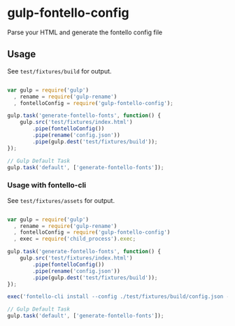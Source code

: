 # gulp-fontello-config

Parse your HTML and generate the fontello config file

## Usage

See `test/fixtures/build` for output.

```js

var gulp = require('gulp')
  , rename = require('gulp-rename')
  , fontelloConfig = require('gulp-fontello-config');

gulp.task('generate-fontello-fonts', function() {
    gulp.src('test/fixtures/index.html')
        .pipe(fontelloConfig())
        .pipe(rename('config.json'))
        .pipe(gulp.dest('test/fixtures/build'));
});

// Gulp Default Task
gulp.task('default', ['generate-fontello-fonts']);

```

### Usage with fontello-cli

See `test/fixtures/assets` for output.

```js

var gulp = require('gulp')
  , rename = require('gulp-rename')
  , fontelloConfig = require('gulp-fontello-config')
  , exec = require('child_process').exec;

gulp.task('generate-fontello-fonts', function() {
    gulp.src('test/fixtures/index.html')
        .pipe(fontelloConfig())
        .pipe(rename('config.json'))
        .pipe(gulp.dest('test/fixtures/build'));
});

exec('fontello-cli install --config ./test/fixtures/build/config.json --css ./test/fixtures/assets/css --font ./test/fixtures/assets/font');

// Gulp Default Task
gulp.task('default', ['generate-fontello-fonts']);

```